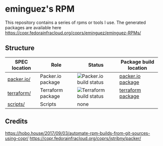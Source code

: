 # eminguez's RPM

This repository contains a series of rpms or tools I use.
The generated packages are available here https://copr.fedorainfracloud.org/coprs/eminguez/eminguez-RPMs/

## Structure

SPEC location | Role | Status | Package build location
------------ | ------------- | ------------ | ------------
[packer.io/](packer.io/) | Packer.io package | ![Packer.io build status](https://copr.fedorainfracloud.org/coprs/eminguez/eminguez-RPMs/package/packer.io/status_image/last_build.png) | [packer.io package](https://copr.fedorainfracloud.org/coprs/eminguez/eminguez-RPMs/package/packer.io/)
[terraform/](terraform/) | Terraform package | ![Terraform build status](https://copr.fedorainfracloud.org/coprs/eminguez/eminguez-RPMs/package/terraform/status_image/last_build.png) | [terraform package](https://copr.fedorainfracloud.org/coprs/eminguez/eminguez-RPMs/package/terraform/)
[scripts/](scripts/) | Scripts | none

## Credits
https://hobo.house/2017/09/03/automate-rpm-builds-from-git-sources-using-copr/
https://copr.fedorainfracloud.org/coprs/jstribny/packer/
